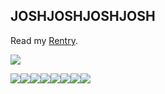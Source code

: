 ## JOSHJOSHJOSHJOSH
Read my [Rentry](https://rentry.co/cuIturalphiIistine).


![](https://komarev.com/ghpvc/?username=culturalphilistine&color=gray)


![](https://images-wixmp-ed30a86b8c4ca887773594c2.wixmp.com/f/a82a7ae0-bbff-4994-899c-635d662a9530/d9kn5p0-f1cf1452-3f4b-4a30-921f-8dd18ad8c7c1.gif?token=eyJ0eXAiOiJKV1QiLCJhbGciOiJIUzI1NiJ9.eyJzdWIiOiJ1cm46YXBwOjdlMGQxODg5ODIyNjQzNzNhNWYwZDQxNWVhMGQyNmUwIiwiaXNzIjoidXJuOmFwcDo3ZTBkMTg4OTgyMjY0MzczYTVmMGQ0MTVlYTBkMjZlMCIsIm9iaiI6W1t7InBhdGgiOiJcL2ZcL2E4MmE3YWUwLWJiZmYtNDk5NC04OTljLTYzNWQ2NjJhOTUzMFwvZDlrbjVwMC1mMWNmMTQ1Mi0zZjRiLTRhMzAtOTIxZi04ZGQxOGFkOGM3YzEuZ2lmIn1dXSwiYXVkIjpbInVybjpzZXJ2aWNlOmZpbGUuZG93bmxvYWQiXX0.O6G5ZLK8tHewwrJriBXU8g3c0JifRsSBMgev6LO-b0o)![](https://64.media.tumblr.com/8d63cb7dd4817595802f81f554e858a8/288db385fbe5012b-36/s100x200/8875aa07a8da6cc721482634384071db8c06df56.pnj)![](https://images-wixmp-ed30a86b8c4ca887773594c2.wixmp.com/f/f18b676c-b697-460f-bb2e-cec0dd7587e5/daz2d6b-1a663c61-668f-44f2-9ae4-b8c1d2a5b330.png?token=eyJ0eXAiOiJKV1QiLCJhbGciOiJIUzI1NiJ9.eyJzdWIiOiJ1cm46YXBwOjdlMGQxODg5ODIyNjQzNzNhNWYwZDQxNWVhMGQyNmUwIiwiaXNzIjoidXJuOmFwcDo3ZTBkMTg4OTgyMjY0MzczYTVmMGQ0MTVlYTBkMjZlMCIsIm9iaiI6W1t7InBhdGgiOiJcL2ZcL2YxOGI2NzZjLWI2OTctNDYwZi1iYjJlLWNlYzBkZDc1ODdlNVwvZGF6MmQ2Yi0xYTY2M2M2MS02NjhmLTQ0ZjItOWFlNC1iOGMxZDJhNWIzMzAucG5nIn1dXSwiYXVkIjpbInVybjpzZXJ2aWNlOmZpbGUuZG93bmxvYWQiXX0.aUjohIdL3CJ02Dla14gLcnZQxbtQ15OP-TLRYPMZJ4Y)![](https://images-wixmp-ed30a86b8c4ca887773594c2.wixmp.com/f/e981a6e2-3dc4-4079-8d34-1920c7d4d7da/d63dkei-f4ec7ba4-659c-4530-9184-01d7b1644e2d.gif?token=eyJ0eXAiOiJKV1QiLCJhbGciOiJIUzI1NiJ9.eyJzdWIiOiJ1cm46YXBwOjdlMGQxODg5ODIyNjQzNzNhNWYwZDQxNWVhMGQyNmUwIiwiaXNzIjoidXJuOmFwcDo3ZTBkMTg4OTgyMjY0MzczYTVmMGQ0MTVlYTBkMjZlMCIsIm9iaiI6W1t7InBhdGgiOiJcL2ZcL2U5ODFhNmUyLTNkYzQtNDA3OS04ZDM0LTE5MjBjN2Q0ZDdkYVwvZDYzZGtlaS1mNGVjN2JhNC02NTljLTQ1MzAtOTE4NC0wMWQ3YjE2NDRlMmQuZ2lmIn1dXSwiYXVkIjpbInVybjpzZXJ2aWNlOmZpbGUuZG93bmxvYWQiXX0.PM1eYJjbxvlVU4IysoNAcPu3TDVoS8nv3YXdJKs4U5M)![](https://images-wixmp-ed30a86b8c4ca887773594c2.wixmp.com/f/8402c075-0742-4ec8-a58e-70d5d05fbda6/dbtranh-c04e35a0-f7b7-46c3-9dc2-8b23cd68d0a8.png/v1/fill/w_99,h_56/ftu_by_kink_me_dbtranh-fullview.png?token=eyJ0eXAiOiJKV1QiLCJhbGciOiJIUzI1NiJ9.eyJzdWIiOiJ1cm46YXBwOjdlMGQxODg5ODIyNjQzNzNhNWYwZDQxNWVhMGQyNmUwIiwiaXNzIjoidXJuOmFwcDo3ZTBkMTg4OTgyMjY0MzczYTVmMGQ0MTVlYTBkMjZlMCIsIm9iaiI6W1t7ImhlaWdodCI6Ijw9NTYiLCJwYXRoIjoiXC9mXC84NDAyYzA3NS0wNzQyLTRlYzgtYTU4ZS03MGQ1ZDA1ZmJkYTZcL2RidHJhbmgtYzA0ZTM1YTAtZjdiNy00NmMzLTlkYzItOGIyM2NkNjhkMGE4LnBuZyIsIndpZHRoIjoiPD05OSJ9XV0sImF1ZCI6WyJ1cm46c2VydmljZTppbWFnZS5vcGVyYXRpb25zIl19.KIHALRjjAnSH2dnetVQtRvj9WmkCQqbZ8MPaU4EZMZo)![](https://images-wixmp-ed30a86b8c4ca887773594c2.wixmp.com/f/63136d73-606e-49d1-af51-5077ccaf8ccd/d2c8pyh-2726c95d-1239-45f3-a846-f4a1c0908e54.jpg/v1/fill/w_99,h_56,q_75,strp/grr____by_jackobi_d2c8pyh-fullview.jpg?token=eyJ0eXAiOiJKV1QiLCJhbGciOiJIUzI1NiJ9.eyJzdWIiOiJ1cm46YXBwOjdlMGQxODg5ODIyNjQzNzNhNWYwZDQxNWVhMGQyNmUwIiwiaXNzIjoidXJuOmFwcDo3ZTBkMTg4OTgyMjY0MzczYTVmMGQ0MTVlYTBkMjZlMCIsIm9iaiI6W1t7ImhlaWdodCI6Ijw9NTYiLCJwYXRoIjoiXC9mXC82MzEzNmQ3My02MDZlLTQ5ZDEtYWY1MS01MDc3Y2NhZjhjY2RcL2QyYzhweWgtMjcyNmM5NWQtMTIzOS00NWYzLWE4NDYtZjRhMWMwOTA4ZTU0LmpwZyIsIndpZHRoIjoiPD05OSJ9XV0sImF1ZCI6WyJ1cm46c2VydmljZTppbWFnZS5vcGVyYXRpb25zIl19.-0A6LOD4qlpLuz8eaYFbzuof_tzjbiPWRSVJ_H2aUVE)![](https://64.media.tumblr.com/ca0b03b5911bff12929214e956cac28c/288db385fbe5012b-6c/s100x200/fd46238375107175837f2365717bbad7e763c9f2.pnj)![](https://images-wixmp-ed30a86b8c4ca887773594c2.wixmp.com/f/946be963-2eac-4261-a346-359eb9edfc2e/dcdoiib-f7c8f212-32ef-4040-9fb0-36660aa89c01.png/v1/fill/w_99,h_56/45591654_by_deaddoq_dcdoiib-fullview.png?token=eyJ0eXAiOiJKV1QiLCJhbGciOiJIUzI1NiJ9.eyJzdWIiOiJ1cm46YXBwOjdlMGQxODg5ODIyNjQzNzNhNWYwZDQxNWVhMGQyNmUwIiwiaXNzIjoidXJuOmFwcDo3ZTBkMTg4OTgyMjY0MzczYTVmMGQ0MTVlYTBkMjZlMCIsIm9iaiI6W1t7ImhlaWdodCI6Ijw9NTYiLCJwYXRoIjoiXC9mXC85NDZiZTk2My0yZWFjLTQyNjEtYTM0Ni0zNTllYjllZGZjMmVcL2RjZG9paWItZjdjOGYyMTItMzJlZi00MDQwLTlmYjAtMzY2NjBhYTg5YzAxLnBuZyIsIndpZHRoIjoiPD05OSJ9XV0sImF1ZCI6WyJ1cm46c2VydmljZTppbWFnZS5vcGVyYXRpb25zIl19.eIjHhK5XPHExuKFiYcQpwjOIhj9eezxbcuVVmf7qz4g)
